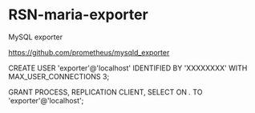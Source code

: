 # RSN-maria-exporter
MySQL exporter

https://github.com/prometheus/mysqld_exporter

CREATE USER 'exporter'@'localhost' IDENTIFIED BY 'XXXXXXXX' WITH MAX_USER_CONNECTIONS 3;

GRANT PROCESS, REPLICATION CLIENT, SELECT ON *.* TO 'exporter'@'localhost';

